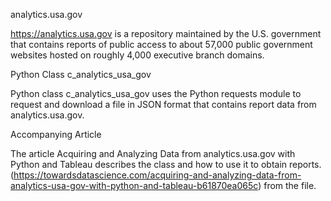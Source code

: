 analytics.usa.gov

https://analytics.usa.gov is a repository maintained by the U.S. government that contains reports of public access to about 57,000 public government websites hosted on roughly 4,000 executive branch domains.

Python Class c_analytics_usa_gov

Python class c_analytics_usa_gov uses the Python requests module to request and download a file in JSON format that contains report data from analytics.usa.gov.

Accompanying Article

The article Acquiring and Analyzing Data from analytics.usa.gov with Python and Tableau describes the class and how to use it to obtain reports. (https://towardsdatascience.com/acquiring-and-analyzing-data-from-analytics-usa-gov-with-python-and-tableau-b61870ea065c) from the file.
